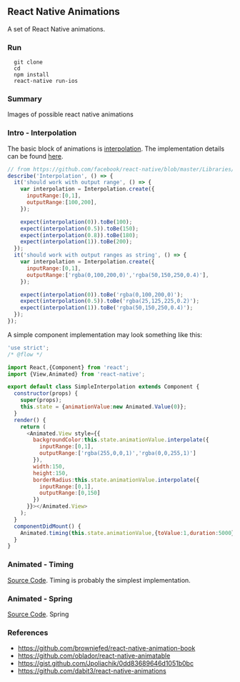 ## React Native Animations

A set of React Native animations.

### Run

```
  git clone 
  cd 
  npm install
  react-native run-ios
```

### Summary

Images of possible react native animations

### Intro - Interpolation

The basic block of animations is [interpolation](https://en.wikipedia.org/wiki/Interpolation). The implementation details can be found [here](https://github.com/facebook/react-native/blob/9ee815f6b52e0c2417c04e5a05e1e31df26daed2/Libraries/Animated/src/Interpolation.js).

```js
// from https://github.com/facebook/react-native/blob/master/Libraries/Animated/src/__tests__/Interpolation-test.js
describe('Interpolation', () => {
  it('should work with output range', () => {
    var interpolation = Interpolation.create({
      inputRange:[0,1],
      outputRange:[100,200],
    });

    expect(interpolation(0)).toBe(100);
    expect(interpolation(0.5)).toBe(150);
    expect(interpolation(0.8)).toBe(180);
    expect(interpolation(1)).toBe(200);
  });
  it('should work with output ranges as string', () => {
    var interpolation = Interpolation.create({
      inputRange:[0,1],
      outputRange:['rgba(0,100,200,0)','rgba(50,150,250,0.4)'],
    });

    expect(interpolation(0)).toBe('rgba(0,100,200,0)');
    expect(interpolation(0.5)).toBe('rgba(25,125,225,0.2)');
    expect(interpolation(1)).toBe('rgba(50,150,250,0.4)');
  });
});
```

A simple component implementation may look something like this:
```js
'use strict';
/* @flow */

import React,{Component} from 'react';
import {View,Animated} from 'react-native';

export default class SimpleInterpolation extends Component {
  constructor(props) {
    super(props);
    this.state = {animationValue:new Animated.Value(0)};
  }
  render() {
    return (
      <Animated.View style={{
        backgroundColor:this.state.animationValue.interpolate({
          inputRange:[0,1],
          outputRange:['rgba(255,0,0,1)','rgba(0,0,255,1)']
        }),
        width:150,
        height:150,
        borderRadius:this.state.animationValue.interpolate({
          inputRange:[0,1],
          outputRange:[0,150]
        })
      }}></Animated.View>
    );
  }
  componentDidMount() {
    Animated.timing(this.state.animationValue,{toValue:1,duration:5000}).start();
  }
}
```

### Animated - Timing

[Source Code](https://github.com/facebook/react-native/blob/9ee815f6b52e0c2417c04e5a05e1e31df26daed2/Libraries/Animated/src/AnimatedImplementation.js#L1839). Timing is probably the simplest implementation.

### Animated - Spring

[Source Code](https://github.com/facebook/react-native/blob/9ee815f6b52e0c2417c04e5a05e1e31df26daed2/Libraries/Animated/src/AnimatedImplementation.js#L1810). Spring

### References

- https://github.com/browniefed/react-native-animation-book
- https://github.com/oblador/react-native-animatable
- https://gist.github.com/Jpoliachik/0dd83689646d1051b0bc
- https://github.com/dabit3/react-native-animations

